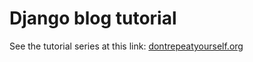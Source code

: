 # Django blog tutorial
See the tutorial series at this link: [dontrepeatyourself.org](https://dontrepeatyourself.org)
